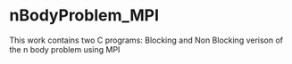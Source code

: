 # nBodyProblem_MPI
This work contains two C programs: Blocking and Non Blocking verison of the n body problem using MPI 
